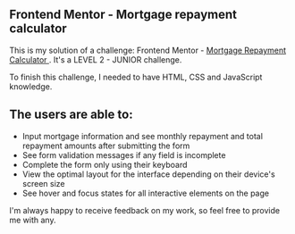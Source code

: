 ## Frontend Mentor - Mortgage repayment calculator
This is my solution of a challenge: Frontend Mentor - <a href="https://www.frontendmentor.io/challenges/mortgage-repayment-calculator-Galx1LXK73"> Mortgage Repayment Calculator </a>. It's a LEVEL 2 - JUNIOR challenge.

To finish this challenge, I needed to have  HTML, CSS and JavaScript knowledge.

## The users are able to:

- Input mortgage information and see monthly repayment and total repayment amounts after submitting the form
- See form validation messages if any field is incomplete
- Complete the form only using their keyboard
- View the optimal layout for the interface depending on their device's screen size
- See hover and focus states for all interactive elements on the page

I'm always happy to receive feedback on my work, so feel free to provide me with any.

